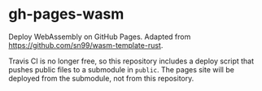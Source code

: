 # gh-pages-wasm
Deploy WebAssembly on GitHub Pages. Adapted from https://github.com/sn99/wasm-template-rust.

Travis CI is no longer free, so this repository includes a deploy script that pushes public files to a submodule in `public`. The pages site will be deployed from the submodule, not from this repository.
